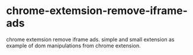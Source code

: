 # chrome-extemsion-remove-iframe-ads
chrome extemsion remove iframe ads. simple and small extension as example of dom manipulations from chrome extension.
